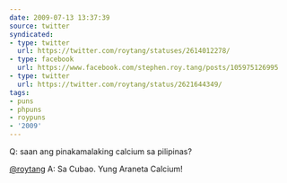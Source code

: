 ```yaml
---
date: 2009-07-13 13:37:39
source: twitter
syndicated:
- type: twitter
  url: https://twitter.com/roytang/statuses/2614012278/
- type: facebook
  url: https://www.facebook.com/stephen.roy.tang/posts/105975126995
- type: twitter
  url: https://twitter.com/roytang/status/2621644349/
tags:
- puns
- phpuns
- roypuns
- '2009'
---
```


Q: saan ang pinakamalaking calcium sa pilipinas?

[@roytang](https://twitter.com/roytang/) A: Sa Cubao. Yung Araneta Calcium!